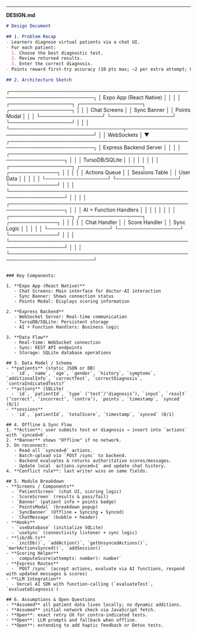 
---

**DESIGN.md**

```markdown
# Design Document

## 1. Problem Recap
- Learners diagnose virtual patients via a chat UI.
- For each patient:
  1. Choose the best diagnostic test.
  2. Review returned results.
  3. Enter the correct diagnosis.
- Points reward first-try accuracy (10 pts max; –2 per extra attempt; 0 if contra-indicated).

## 2. Architecture Sketch

```
┌─────────────────────────────────────────────────────────────────────────┐
│                           Expo App (React Native)                       │
│                                                                         │
│  ┌─────────────────┐    ┌─────────────────┐    ┌─────────────────┐      │
│  │   Chat Screens  │    │   Sync Banner   │    │  Points Modal   │      │
│  └─────────────────┘    └─────────────────┘    └─────────────────┘      │
│                                                                         │
└───────────────────────────────┬─────────────────────────────────────────┘
                                │
                                │ WebSockets
                                │
                                ▼
┌─────────────────────────────────────────────────────────────────────────┐
│                         Express Backend Server                          │
│                                                                         │
│  ┌─────────────────────────────────────────────────────────────────┐    │
│  │                      TursoDB/SQLite                             │    │
│  │                                                                 │    │
│  │  ┌─────────────────┐    ┌─────────────────┐    ┌─────────────┐  │    │
│  │  │  Actions Queue  │    │  Sessions Table │    │  User Data  │  │    │
│  │  └─────────────────┘    └─────────────────┘    └─────────────┘  │    │
│  └─────────────────────────────────────────────────────────────────┘    │
│                                                                         │
│  ┌─────────────────────────────────────────────────────────────────┐    │
│  │                      AI + Function Handlers                     │    │
│  │                                                                 │    │
│  │  ┌─────────────────┐    ┌─────────────────┐    ┌─────────────┐  │    │
│  │  │  Chat Handler   │    │  Score Handler  │    │  Sync Logic │  │    │
│  │  └─────────────────┘    └─────────────────┘    └─────────────┘  │    │
│  └─────────────────────────────────────────────────────────────────┘    │
│                                                                         │
└─────────────────────────────────────────────────────────────────────────┘
```

### Key Components:

1. **Expo App (React Native)**
   - Chat Screens: Main interface for doctor-AI interaction
   - Sync Banner: Shows connection status
   - Points Modal: Displays scoring information

2. **Express Backend**
   - WebSocket Server: Real-time communication
   - TursoDB/SQLite: Persistent storage
   - AI + Function Handlers: Business logic

3. **Data Flow**
   - Real-time: WebSocket connection
   - Sync: REST API endpoints
   - Storage: SQLite database operations

## 3. Data Model / Schema
- **patients** (static JSON or DB)
  - `id`, `name`, `age`, `gender`, `history`, `symptoms`, `additionalInfo`, `correctTest`, `correctDiagnosis`, `contraIndicatedTests?`
- **actions** (SQLite)
  - `id`, `patientId`, `type` (‘test’/‘diagnosis’), `input`, `result` (‘correct’, ‘incorrect’, ‘contra’), `points`, `timestamp`, `synced` (0/1)
- **sessions**
  - `id`, `patientId`, `totalScore`, `timestamp`, `synced` (0/1)

## 4. Offline & Sync Flow
1. **Action**: user submits test or diagnosis → insert into `actions` with `synced=0`.
2. **Banner** shows "Offline" if no network.
3. On reconnect:
   - Read all `synced=0` actions.
   - Batch-upload via `POST /sync` to backend.
   - Backend evaluates & returns authoritative scores/messages.
   - Update local `actions.synced=1` and update chat history.
4. **Conflict rule**: last writer wins on same fields.

## 5. Module Breakdown
- **Screens / Components**
  - `PatientScreen` (chat UI, scoring logic)
  - `ScoreScreen` (results & pass/fail)
  - `Banner` (patient info + points badge)
  - `PointsModal` (breakdown popup)
  - `SyncBanner` (Offline ▸ Syncing ▸ Synced)
  - `ChatMessage` (bubble + header)
- **Hooks**
  - `useDatabase` (initialize SQLite)
  - `useSync` (connectivity listener + sync logic)
- **lib/db.ts**
  - `initDb()`, `addAction()`, `getUnsyncedActions()`, `markActionsSynced()`, `addSession()`
- **Scoring Helper**
  - `computeScore(attempts: number): number`
- **Express Routes**
  - `POST /sync` (accept actions, evaluate via AI functions, respond with updated messages & scores)
- **LLM Integration**
  - Vercel AI SDK with function-calling (`evaluateTest`, `evaluateDiagnosis`)

## 6. Assumptions & Open Questions
- **Assumed** all patient data lives locally; no dynamic additions.
- **Assumed** initial network check via JavaScript fetch.
- **Open**: exact retry UX for contra-indicated tests.
- **Open**: LLM prompts and fallback when offline.
- **Open**: extending to add haptic feedback or Detox tests.
